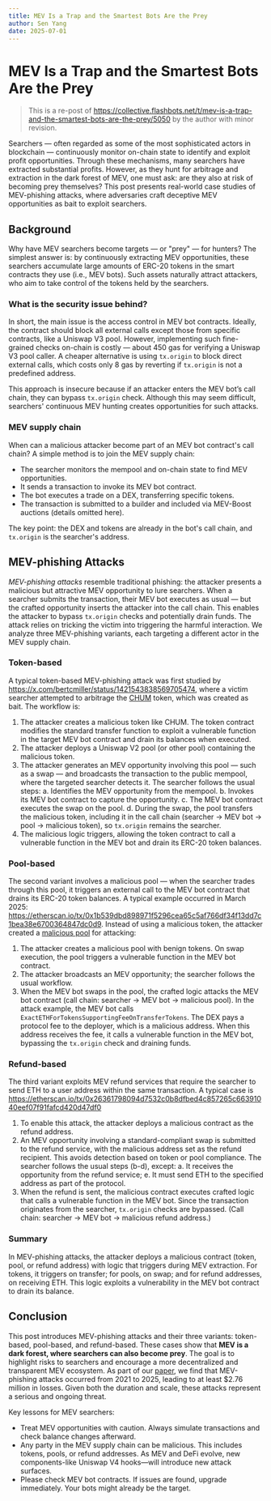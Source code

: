 ```yaml
---
title: MEV Is a Trap and the Smartest Bots Are the Prey
author: Sen Yang
date: 2025-07-01
---
```


# MEV Is a Trap and the Smartest Bots Are the Prey

> This is a re-post of https://collective.flashbots.net/t/mev-is-a-trap-and-the-smartest-bots-are-the-prey/5050 by the author with minor revision.

Searchers — often regarded as some of the most sophisticated actors in blockchain — continuously monitor on-chain state to identify and exploit profit opportunities. Through these mechanisms, many searchers have extracted substantial profits. However, as they hunt for arbitrage and extraction in the dark forest of MEV, one must ask: are they also at risk of becoming prey themselves? This post presents real-world case studies of MEV-phishing attacks, where adversaries craft deceptive MEV opportunities as bait to exploit searchers.

## Background

Why have MEV searchers become targets — or "prey" — for hunters? The simplest answer is: by continuously extracting MEV opportunities, these searchers accumulate large amounts of ERC-20 tokens in the smart contracts they use (i.e., MEV bots). Such assets naturally attract attackers, who aim to take control of the tokens held by the searchers.

### What is the security issue behind?

In short, the main issue is the access control in MEV bot contracts. Ideally, the contract should block all external calls except those from specific contracts, like a Uniswap V3 pool. However, implementing such fine-grained checks on-chain is costly — about 450 gas for verifying a Uniswap V3 pool caller. A cheaper alternative is using `tx.origin` to block direct external calls, which costs only 8 gas by reverting if `tx.origin` is not a predefined address.

This approach is insecure because if an attacker enters the MEV bot’s call chain, they can bypass `tx.origin` check. Although this may seem difficult, searchers' continuous MEV hunting creates opportunities for such attacks.

### MEV supply chain

When can a malicious attacker become part of an MEV bot contract's call chain? A simple method is to join the MEV supply chain:

- The searcher monitors the mempool and on-chain state to find MEV opportunities.
- It sends a transaction to invoke its MEV bot contract.
- The bot executes a trade on a DEX, transferring specific tokens.
- The transaction is submitted to a builder and included via MEV-Boost auctions (details omitted here).

The key point: the DEX and tokens are already in the bot's call chain, and `tx.origin` is the searcher's address.

## MEV-phishing Attacks

*MEV-phishing attacks* resemble traditional phishing: the attacker presents a malicious but attractive MEV opportunity to lure searchers. When a searcher submits the transaction, their MEV bot executes as usual — but the crafted opportunity inserts the attacker into the call chain. This enables the attacker to bypass `tx.origin` checks and potentially drain funds. The attack relies on tricking the victim into triggering the harmful interaction. We analyze three MEV-phishing variants, each targeting a different actor in the MEV supply chain.

### Token-based

A typical token-based MEV-phishing attack was first studied by https://x.com/bertcmiller/status/1421543838569705474, where a victim searcher attempted to arbitrage the [CHUM](https://etherscan.io/token/0x1b7f405ceff357cf127a427b817d4598dfa04744) token, which was created as bait. The workflow is:
1. The attacker creates a malicious token like CHUM. The token contract modifies the standard transfer function to exploit a vulnerable function in the target MEV bot contract and drain its balances when executed.
2. The attacker deploys a Uniswap V2 pool (or other pool) containing the malicious token.
3. The attacker generates an MEV opportunity involving this pool — such as a swap — and broadcasts the transaction to the public mempool, where the targeted searcher detects it. The searcher follows the usual steps:
    a. Identifies the MEV opportunity from the mempool.
    b. Invokes its MEV bot contract to capture the opportunity.
    c. The MEV bot contract executes the swap on the pool.
    d. During the swap, the pool transfers the malicious token, including it in the call chain (searcher → MEV bot → pool → malicious token), so `tx.origin` remains the searcher.
4. The malicious logic triggers, allowing the token contract to call a vulnerable function in the MEV bot and drain its ERC-20 token balances.

### Pool-based

The second variant involves a malicious pool — when the searcher trades through this pool, it triggers an external call to the MEV bot contract that drains its ERC-20 token balances. A typical example occurred in March 2025: https://etherscan.io/tx/0x1b539dbd898971f5296cea65c5af766df34f13dd7c1bea38e6700364847dc0d9. Instead of using a malicious token, the attacker created a [malicious pool](https://etherscan.io/address/0x7f790695b65e872ab8a0709c8d1b6f91191a793d) for attacking:

1. The attacker creates a malicious pool with benign tokens. On swap execution, the pool triggers a vulnerable function in the MEV bot contract.
2. The attacker broadcasts an MEV opportunity; the searcher follows the usual workflow.
3. When the MEV bot swaps in the pool, the crafted logic attacks the MEV bot contract (call chain: searcher → MEV bot → malicious pool).
    In the attack example, the MEV bot calls `ExactETHForTokensSupportingFeeOnTransferTokens`. The DEX pays a protocol fee to the deployer, which is a malicious address. When this address receives the fee, it calls a vulnerable function in the MEV bot, bypassing the `tx.origin` check and draining funds.

### Refund-based

The third variant exploits MEV refund services that require the searcher to send ETH to a user address within the same transaction. A typical case is https://etherscan.io/tx/0x26361798094d7532c0b8dfbed4c857265c66391040eef07f91fafcd420d47df0

1. To enable this attack, the attacker deploys a malicious contract as the refund address.
2. An MEV opportunity involving a standard-compliant swap is submitted to the refund service, with the malicious address set as the refund recipient. This avoids detection based on token or pool compliance. The searcher follows the usual steps (b-d), except:
  a. It receives the opportunity from the refund service;
  e. It must send ETH to the specified address as part of the protocol.
3. When the refund is sent, the malicious contract executes crafted logic that calls a vulnerable function in the MEV bot. Since the transaction originates from the searcher, `tx.origin` checks are bypassed. (Call chain: searcher → MEV bot → malicious refund address.)

### Summary

In MEV-phishing attacks, the attacker deploys a malicious contract (token, pool, or refund address) with logic that triggers during MEV extraction. For tokens, it triggers on transfer; for pools, on swap; and for refund addresses, on receiving ETH. This logic exploits a vulnerability in the MEV bot contract to drain its balance.

## Conclusion

This post introduces MEV-phishing attacks and their three variants: token-based, pool-based, and refund-based. These cases show that **MEV is a dark forest, where searchers can also become prey**. The goal is to highlight risks to searchers and encourage a more decentralized and transparent MEV ecosystem. As part of our [paper](https://arxiv.org/abs/2504.13398), we find that MEV-phishing attacks occurred from 2021 to 2025, leading to at least $2.76 million in losses. Given both the duration and scale, these attacks represent a serious and ongoing threat.

Key lessons for MEV searchers:
- Treat MEV opportunities with caution. Always simulate transactions and check balance changes afterward.
- Any party in the MEV supply chain can be malicious. This includes tokens, pools, or refund addresses. As MEV and DeFi evolve, new components-like Uniswap V4 hooks—will introduce new attack surfaces.
- Please check MEV bot contracts. If issues are found, upgrade immediately. Your bots might already be the target.
